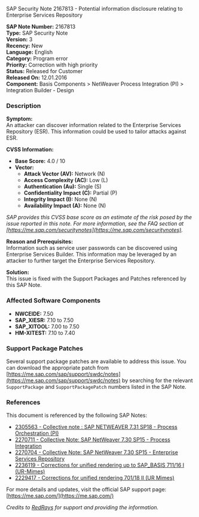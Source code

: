 SAP Security Note 2167813 - Potential information disclosure relating to Enterprise Services Repository

**SAP Note Number:** 2167813  
**Type:** SAP Security Note  
**Version:** 3  
**Recency:** New  
**Language:** English  
**Category:** Program error  
**Priority:** Correction with high priority  
**Status:** Released for Customer  
**Released On:** 12.01.2016  
**Component:** Basis Components > NetWeaver Process Integration (PI) > Integration Builder - Design

### Description

**Symptom:**  
An attacker can discover information related to the Enterprise Services Repository (ESR). This information could be used to tailor attacks against ESR.

**CVSS Information:**  
- **Base Score:** 4.0 / 10  
- **Vector:**
  - **Attack Vector (AV):** Network (N)
  - **Access Complexity (AC):** Low (L)
  - **Authentication (Au):** Single (S)
  - **Confidentiality Impact (C):** Partial (P)
  - **Integrity Impact (I):** None (N)
  - **Availability Impact (A):** None (N)

*SAP provides this CVSS base score as an estimate of the risk posed by the issue reported in this note. For more information, see the FAQ section at [https://me.sap.com/securitynotes](https://me.sap.com/securitynotes).*

**Reason and Prerequisites:**  
Information such as service user passwords can be discovered using Enterprise Services Builder. This information may be leveraged by an attacker to further target the Enterprise Services Repository.

**Solution:**  
This issue is fixed with the Support Packages and Patches referenced by this SAP Note.

### Affected Software Components

- **NWCEIDE:** 7.50  
- **SAP_XIESR:** 7.10 to 7.50  
- **SAP_XITOOL:** 7.00 to 7.50  
- **HM-XITEST:** 7.10 to 7.40

### Support Package Patches

Several support package patches are available to address this issue. You can download the appropriate patch from [https://me.sap.com/sap/support/swdc/notes](https://me.sap.com/sap/support/swdc/notes) by searching for the relevant `SupportPackage` and `SupportPackagePatch` numbers listed in the SAP Note.

### References

This document is referenced by the following SAP Notes:
- [2305563 - Collective note : SAP NETWEAVER 7.31 SP18 - Process Orchestration (PI)](https://me.sap.com/notes/2305563)
- [2270711 - Collective Note: SAP NetWeaver 7.30 SP15 - Process Integration](https://me.sap.com/notes/2270711)
- [2270704 - Collective Note: SAP NetWeaver 7.30 SP15 - Enterprise Services Repository](https://me.sap.com/notes/2270704)
- [2236119 - Corrections for unified rendering up to SAP_BASIS 711/16 I (UR-Mimes)](https://me.sap.com/notes/2236119)
- [2229417 - Corrections for unified rendering 701/18 II (UR Mimes)](https://me.sap.com/notes/2229417)

For more details and updates, visit the official SAP support page: [https://me.sap.com/](https://me.sap.com/)

*Credits to [RedRays](https://redrays.io) for support and providing the information.*